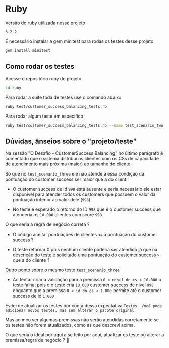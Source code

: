 # Ruby

Versão do ruby utilizada nesse projeto

```
3.2.2
```

É necessário instalar a gem minitest para rodas os testes desse projeto

```bash
gem install minitest
```

## Como rodar os testes

Acesse o repositório ruby do projeto

```bash
cd ruby
```

Para rodar a suíte toda de testes use o comando abaixo

```bash
ruby test/customer_success_balancing_tests.rb
```

Para rodar algum teste em específico

```bash
ruby test/customer_success_balancing_tests.rb --name test_scenario_two
```

## Dúvidas, ânseios sobre o "projeto/teste"

Na sessão "O Desafio - CustomerSuccess Balancing" no último parágrafo é comentado que o sistema distribui os clientes com os CSs de capacidade de atendimento mais próxima (maior) ao tamanho do cliente.

Só que no `test_scenario_three` ele não atende a essa condição da pontuação do customer success ser maior que a do client.

- O customer success de id `999` está ausente e seria necessário ele estar disponivel para atender todos os customers que possuem o valor da pontuação inferior ao valor dele (`998`)

- No teste é esperado o retorno do ID `998` que é o customer success que atenderia os `10_000` clientes com score `998`

O que seria a regra de negócio correta ?

- O código aceitar pontuações de clientes `<=` a pontuação do customer success ?

- O teste retornar 0 pois nenhum cliente poderia ser atendido já que na descrição do teste é solicitado uma pontuação do customer success `>` que a do cliente ?

Outro ponto sobre o mesmo teste `test_scenario_three`

- Ao tentar criar a validação para a premissa `0 < nível do cs < 10.000` o teste falha, pois o o teste cria `10_000` customer success de nivel `998` enquanto que a premissa `0 < id do cs < 1.000` permite até o customer success de id `1.000`



Evitei de atualizar os testes por conta dessa expectativa `Testes. Você pode adicionar novos testes, mas sem alterar o pacote original`

Mas ao meu ver algumas premissas não serão atendidas corretamente se os testes não forem atualizados, como as que descrevi acima.

O que seria o ideal por aqui a se feito por aqui, atualizar os teste ou alterar a premissa/regra de negócio ? :thinking: